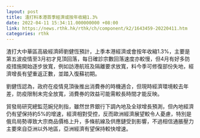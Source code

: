 ```yaml
---
layout: post
title: 渣打料本港首季經濟或按年收縮1.3%
date: 2022-04-11 15:34:11.000000000 +08:00
link: https://news.rthk.hk/rthk/ch/component/k2/1643459-20220411.htm
categories: rthk
---
```


渣打大中華區高級經濟師劉健恆預計，上季本港經濟或會按年收縮1.3%，主要是第五波疫情至3月初才見頂回落，每日確診宗數回落速度亦較慢，但4月有好多防疫措施開始逐步放寬，例如訪港航班及隔離要求放寬，料今季可修復部份失地，經濟增長有望重返正數，並踏入復蘇初期。

劉健恆認為，政府在疫情見頂後推出消費券的時機適合，但現時經濟環境較去年差，防疫限制未完全放寬，消費券的效益可能需較長時間才能反映。

貿發局研究總監范婉兒則指，雖然世界銀行下調內地及全球增長預測，但內地經濟仍有望保持約5%的增速，經濟相對受控，反而歐洲經濟展望較令人憂慮，特別是俄烏局勢導致大宗商品價格上升，多條航線及供應鏈受到影響，不過相信通脹壓力主要來自亞洲以外地區，亞洲經濟有望保持較快增速。
